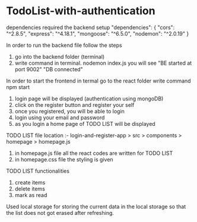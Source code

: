 # TodoList-with-authentication

dependencies required the backend setup
"dependencies": {
        "cors": "^2.8.5",
        "express": "^4.18.1",
        "mongoose": "^6.5.0",
        "nodemon": "^2.0.19"
      }

In order to run the backend file
follow the steps
   1. go into the backend folder  (terminal)
   2. write command in terminal.   nodemon index.js
  you will see "BE started at port 9002"
                "DB connected"

In order to start the frontend
in termal go to the react folder
    write command npm start

  1. login page will be displayed      (authentication using mongoDB)
  2. click on the register button and register your self
  3. once you registered, you will be able to login
  4. login using your email and password
  5. as you login a home page of TODO LIST will be displayed

TODO LIST
file location :- login-and-register-app > src > components > homepage > homepage.js
  1. in homepage.js file all the react codes are written for TODO LIST
  2. in homepage.css file the styling is given

TODO LIST functionalities
   1. create items
   2. delete items
   3. mark as read

Used local storage for storing the current data in the local storage so that the list does not got erased after refreshing.

  
   
